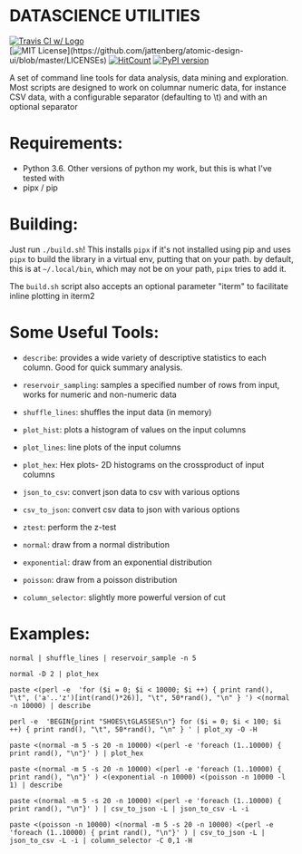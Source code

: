 DATASCIENCE UTILITIES
=====================

[![Travis CI w/ Logo](https://img.shields.io/travis/jattenberg/datascience-utilities/master.svg?logo=travis)](https://travis-ci.org/jattenberg/datascience-utilities)  
[![MIT License](https://img.shields.io/apm/l/atomic-design-ui.svg?)](https://github.com/jattenberg/atomic-design-ui/blob/master/LICENSEs)
[![HitCount](http://hits.dwyl.com/jattenberg/datascience-utilities.svg)](http://hits.dwyl.com/jattenberg/datascience-utilities)
[![PyPI version](https://badge.fury.io/py/datascience-utilities.svg)](https://badge.fury.io/py/datascience-utilities)


A set of command line tools for data analysis, data mining and exploration. Most scripts are designed to work on columnar numeric data, for instance CSV data, with a configurable separator (defaulting to \t) and with an optional separator

Requirements:
=============
- Python 3.6. Other versions of python my work, but this is what I've tested with
- pipx / pip


Building:
=========

Just run `./build.sh`! This installs `pipx` if it's not installed using pip and uses `pipx`
to build the library in a virtual env, putting that on your path. by default, this is at
`~/.local/bin`, which may not be on your path, `pipx` tries to add it. 

The `build.sh` script also accepts an optional parameter "iterm" to facilitate inline plotting in iterm2


Some Useful Tools:
==================

+ `describe`: provides a wide variety of descriptive statistics to each column. Good for quick summary analysis.

+ `reservoir_sampling`: samples a specified number of rows from input, works for numeric and non-numeric data

+ `shuffle_lines`: shuffles the input data (in memory)

+ `plot_hist`: plots a histogram of values on the input columns

+ `plot_lines`: line plots of the input columns

+ `plot_hex`: Hex plots- 2D histograms on the crossproduct of input columns

+ `json_to_csv`: convert json data to csv with various options

+ `csv_to_json`: convert csv data to json with various options

+ `ztest`: perform the z-test

+ `normal`: draw from a normal distribution

+ `exponential`: draw from an exponential distribution

+ `poisson`: draw from a poisson distribution

+ `column_selector`: slightly more powerful version of cut

Examples:
=========

`normal | shuffle_lines | reservoir_sample -n 5`

`normal -D 2 | plot_hex`

`paste <(perl -e  'for ($i = 0; $i < 10000; $i ++) { print rand(), "\t", ('a'..'z')[int(rand()*26)], "\t", 50*rand(), "\n" } ') <(normal -n 10000) | describe`

`perl -e  'BEGIN{print "SHOES\tGLASSES\n"} for ($i = 0; $i < 100; $i ++) { print rand(), "\t", 50*rand(), "\n" } ' | plot_xy -O -H`

`paste <(normal -m 5 -s 20 -n 10000) <(perl -e 'foreach (1..10000) { print rand(), "\n"}' ) | plot_hex`

`paste <(normal -m 5 -s 20 -n 10000) <(perl -e 'foreach (1..10000) { print rand(), "\n"}' ) <(exponential -n 10000) <(poisson -n 10000 -l 1) | describe`

`paste <(normal -m 5 -s 20 -n 10000) <(perl -e 'foreach (1..10000) { print rand(), "\n"}' ) | csv_to_json -L | json_to_csv -L -i`

`paste <(poisson -n 10000) <(normal -m 5 -s 20 -n 10000) <(perl -e 'foreach (1..10000) { print rand(), "\n"}' ) | csv_to_json -L | json_to_csv -L -i | column_selector -C 0,1 -H`